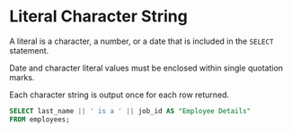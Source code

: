 # Literal Character String

A literal is a character, a number, or a date that is included in the `SELECT` statement.

Date and character literal values must be enclosed within single quotation marks.

Each character string is output once for each row returned.

```sql
SELECT last_name || ' is a ' || job_id AS "Employee Details"
FROM employees;
```
